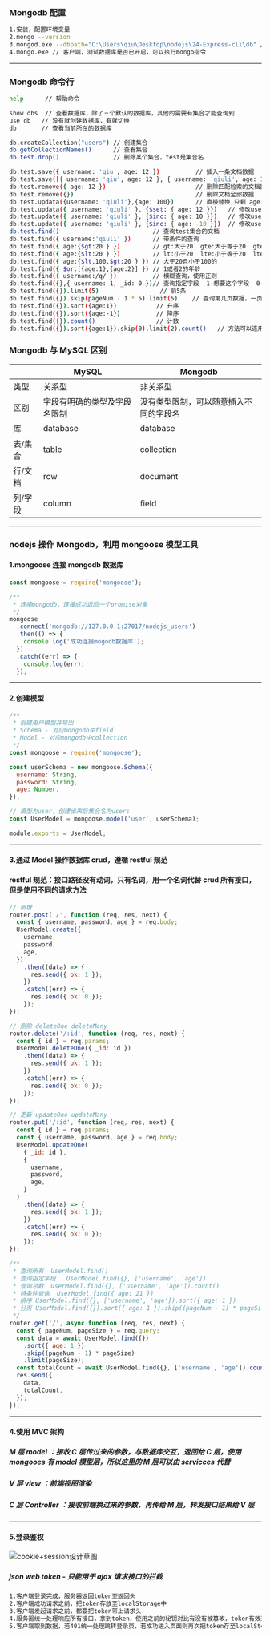 ### Mongodb 配置

```bash
1.安装，配置环境变量
2.mongo --version
3.mongod.exe --dbpath="C:\Users\qiu\Desktop\nodejs\24-Express-cli\db" // 指定数据库存放目录，不可关闭，关闭即表示关闭服务器
4.mongo.exe // 客户端，测试数据库是否已开启，可以执行mongo指令
```

<hr>

### Mongodb 命令行

```bash
help      // 帮助命令

show dbs  // 查看数据库，除了三个默认的数据库，其他的需要有集合才能查询到
use db   // 没有就创建数据库，有就切换
db       // 查看当前所在的数据库

db.createCollection("users") // 创建集合
db.getCollectionNames()      // 查看集合
db.test.drop()               // 删除某个集合，test是集合名

db.test.save({ username: 'qiu', age: 12 })          // 插入一条文档数据
db.test.save([{ username: 'qiu', age: 12 }, { username: 'qiuli', age: 12 }]) // 插入多条文档数据
db.test.remove({ age: 12 })                         // 删除匹配检索的文档数据
db.test.remove({})                                  // 删除文档全部数据
db.test.updata({username: 'qiuli'},{age: 100})      // 直接替换,只剩 age: 100
db.test.updata({ username: 'qiuli' }, {$set: { age: 12 }})   // 修改username=qiuli的集合的age=12
db.test.update({ username: 'qiuli' }, {$inc: { age: 10 }})   // 修改username=qiuli的集合的age在原基础上+10
db.test.update({ username: 'qiuli' }, {$inc: { age: -10 }})  // 修改username=qiuli的集合的age在原基础上-10
db.test.find()                          // 查询test集合的文档
db.test.find({ username:'qiuli' })      // 带条件的查询
db.test.find({ age:{$gt:20 } })         // gt:大于20  gte:大于等于20  gte:greater than equal
db.test.find({ age:{$lt:20 } })         // lt:小于20  lte:小于等于20  lte:less than equal
db.test.find({ age:{$lt,100,$gt:20 } }) // 大于20且小于100的
db.test.find({ $or:[{age:1},{age:2}] }) // 1或者2的年龄
db.test.find({ username:/q/ })          // 模糊查询，使用正则
db.test.find({},{ username: 1, _id: 0 })// 查询指定字段  1-想要这个字段  0-不想要这个字段
db.test.find({}).limit(5)                 // 前5条
db.test.find({}).skip(pageNum - 1 * 5).limit(5)    // 查询第几页数据，一页返回5条
db.test.find({}).sort({age:1})           // 升序
db.test.find({}).sort({age:-1})          // 降序
db.test.find({}).count()                 // 计数
db.test.find({}).sort({age:1}).skip(0).limit(2).count()   // 方法可以连用
```

### Mongodb 与 MySQL 区别

|         | MySQL                        | Mongodb                                |
| ------- | ---------------------------- | -------------------------------------- |
| 类型    | 关系型                       | 非关系型                               |
| 区别    | 字段有明确的类型及字段名限制 | 没有类型限制，可以随意插入不同的字段名 |
| 库      | database                     | database                               |
| 表/集合 | table                        | collection                             |
| 行/文档 | row                          | document                               |
| 列/字段 | column                       | field                                  |

<hr>

### nodejs 操作 Mongodb，利用 mongoose 模型工具

#### 1.mongoose 连接 mongodb 数据库

```js
const mongoose = require('mongoose');

/**
 * 连接mongodb，连接成功返回一个promise对象
 */
mongoose
  .connect('mongodb://127.0.0.1:27017/nodejs_users')
  .then(() => {
    console.log('成功连接mogodb数据库');
  })
  .catch((err) => {
    console.log(err);
  });
```

<hr>

#### 2.创建模型

```js
/**
 * 创建用户模型并导出
 * Schema - 对应mongodb中field
 * Model - 对应mongodb中collection
 */
const mongoose = require('mongoose');

const userSchema = new mongoose.Schema({
  username: String,
  password: String,
  age: Number,
});

// 模型为user，创建出来后集合名为users
const UserModel = mongoose.model('user', userSchema);

module.exports = UserModel;
```

<hr>

#### 3.通过 Model 操作数据库 crud，遵循 restful 规范

#### restful 规范：接口路径没有动词，只有名词，用一个名词代替 crud 所有接口，但是使用不同的请求方法

```js
// 新增
router.post('/', function (req, res, next) {
  const { username, password, age } = req.body;
  UserModel.create({
    username,
    password,
    age,
  })
    .then((data) => {
      res.send({ ok: 1 });
    })
    .catch((err) => {
      res.send({ ok: 0 });
    });
});

// 删除 deleteOne deleteMany
router.delete('/:id', function (req, res, next) {
  const { id } = req.params;
  UserModel.deleteOne({ _id: id })
    .then((data) => {
      res.send({ ok: 1 });
    })
    .catch((err) => {
      res.send({ ok: 0 });
    });
});

// 更新 updateOne updateMany
router.put('/:id', function (req, res, next) {
  const { id } = req.params;
  const { username, password, age } = req.body;
  UserModel.updateOne(
    { _id: id },
    {
      username,
      password,
      age,
    }
  )
    .then((data) => {
      res.send({ ok: 1 });
    })
    .catch((err) => {
      res.send({ ok: 0 });
    });
});

/**
 * 查询所有  UserModel.find()
 * 查询指定字段   UserModel.find({}, ['username', 'age'])
 * 查询总数  UserModel.find({}, ['username', 'age']).count()
 * 待条件查询  UserModel.find({ age: 21 })
 * 排序 UserModel.find({}, ['username', 'age']).sort({ age: 1 })
 * 分页 UserModel.find({}).sort({ age: 1 }).skip((pageNum - 1) * pageSize).limit(pageSize)
 */
router.get('/', async function (req, res, next) {
  const { pageNum, pageSize } = req.query;
  const data = await UserModel.find({})
    .sort({ age: 1 })
    .skip((pageNum - 1) * pageSize)
    .limit(pageSize);
  const totalCount = await UserModel.find({}, ['username', 'age']).count();
  res.send({
    data,
    totalCount,
  });
});
```

<hr >

#### 4.使用 MVC 架构

##### M 层 model ：接收 C 层传过来的参数，与数据库交互，返回给 C 层，使用 mongooes 有 model 模型层，所以这里的 M 层可以由 servicces 代替

##### V 层 view ：前端视图渲染

##### C 层 Controller ：接收前端换过来的参数，再传给 M 层，转发接口结果给 V 层

<hr >

#### 5.登录鉴权

![cookie+session设计草图](./assets/cookie%2Bsession.png)

##### json web token - 只能用于 ajax 请求接口的拦截

```bash
1.客户端登录完成，服务器返回token至返回头
2.客户端成功请求之前，把token存放至localStorage中
3.客户端发起请求之前，都要把token带上请求头
4.服务器统一处理响应所有接口，拿到token，使用之前的秘钥对比有没有被篡改，token有效返回接口数据，失效返回401，token只能用于前后端交互时使用，后端返回路由页面不可用
5.客户端取到数据，若401统一处理跳转登录页，若成功进入页面则再次把token存至localStorage中
```
